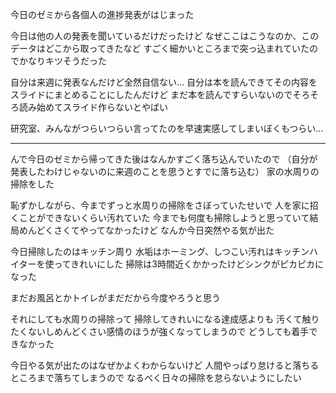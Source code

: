 今日のゼミから各個人の進捗発表がはじまった

今日は他の人の発表を聞いているだけだったけど
なぜここはこうなのか、このデータはどこから取ってきたなど
すごく細かいところまで突っ込まれていたのでかなりキツそうだった

自分は来週に発表なんだけど全然自信ない…
自分は本を読んできてその内容をスライドにまとめることにしたんだけど
まだ本を読んですらいないのでそろそろ読み始めてスライド作らないとやばい

研究室、みんながつらいつらい言ってたのを早速実感してしまいぼくもつらい…

***

んで今日のゼミから帰ってきた後はなんかすごく落ち込んでいたので
（自分が発表したわけじゃないのに来週のことを思うとすでに落ち込む）
家の水周りの掃除をした

恥ずかしながら、今までずっと水周りの掃除をさぼっていたせいで
人を家に招くことができないくらい汚れていた
今までも何度も掃除しようと思っていて結局めんどくさくてやってなかったけど
なんか今日突然やる気が出た

今日掃除したのはキッチン周り
水垢はホーミング、しつこい汚れはキッチンハイターを使ってきれいにした
掃除は3時間近くかかったけどシンクがピカピカになった

まだお風呂とかトイレがまだだから今度やろうと思う

それにしても水周りの掃除って
掃除してきれいになる達成感よりも
汚くて触りたくないしめんどくさい感情のほうが強くなってしまうので
どうしても着手できなかった

今日やる気が出たのはなぜかよくわからないけど
人間やっぱり怠けると落ちるところまで落ちてしまうので
なるべく日々の掃除を怠らないようにしたい
